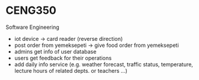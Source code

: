 # CENG350
Software Engineering


* iot device -> card reader (reverse direction)
* post order from yemeksepeti -> give food order from yemeksepeti
* admins get info of user database
* users get feedback for their operations
* add daily info service (e.g. weather forecast, traffic status, temperature, lecture hours of related depts. or teachers ...) 
